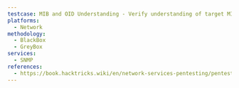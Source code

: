 ```yaml
---
testcase: MIB and OID Understanding - Verify understanding of target MIBs by navigating OID trees (use sites like oid-info.com) and identify standard and vendor-specific OIDs
platforms: 
  - Network
methodology: 
  - BlackBox
  - GreyBox
services:
  - SNMP
references:
  - https://book.hacktricks.wiki/en/network-services-pentesting/pentesting-snmp/index.html
---
```

